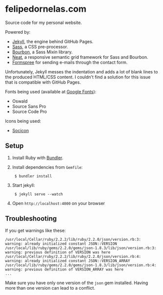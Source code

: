 # felipedornelas.com

Source code for my personal website.

Powered by:

 - [Jekyll](http://jekyllrb.com), the engine behind GitHub Pages.
 - [Sass](http://sass-lang.com), a CSS pre-processor.
 - [Bourbon](http://bourbon.io), a Sass Mixin library.
 - [Neat](http://neat.bourbon.io), a responsive semantic grid framework for Sass and Bourbon.
 - [Formspree](http://formspree.io) for sending e-mails through the contact form.

Unfortunately, Jekyll messes the indentation and adds a lot of blank lines to the produced HTML/CSS content. I couldn't find a solution for this issue that is compatible with GitHub Pages.

Fonts being used (available at [Google Fonts](https://www.google.com/fonts)):

 - Oswald
 - Source Sans Pro
 - Source Code Pro
 
Icons being used:

 - [Socicon](http://www.socicon.com/)

## Setup

1. Install Ruby with [Bundler](http://bundler.io).

2. Install dependencies from `Gemfile`:

		$ bundler install

3. Start jekyll:

		$ jekyll serve --watch

4. Open `http://localhost:4000` on your browser

## Troubleshooting

If you get warnings like these:

```
/usr/local/Cellar/ruby/2.2.2/lib/ruby/2.2.0/json/version.rb:3: warning: already initialized constant JSON::VERSION
/usr/local/lib/ruby/gems/2.2.0/gems/json-1.8.3/lib/json/version.rb:3: warning: previous definition of VERSION was here
/usr/local/Cellar/ruby/2.2.2/lib/ruby/2.2.0/json/version.rb:4: warning: already initialized constant JSON::VERSION_ARRAY
/usr/local/lib/ruby/gems/2.2.0/gems/json-1.8.3/lib/json/version.rb:4: warning: previous definition of VERSION_ARRAY was here
...
```

Make sure you have only one version of the `json` gem installed. Having more than one version can lead to a conflict.